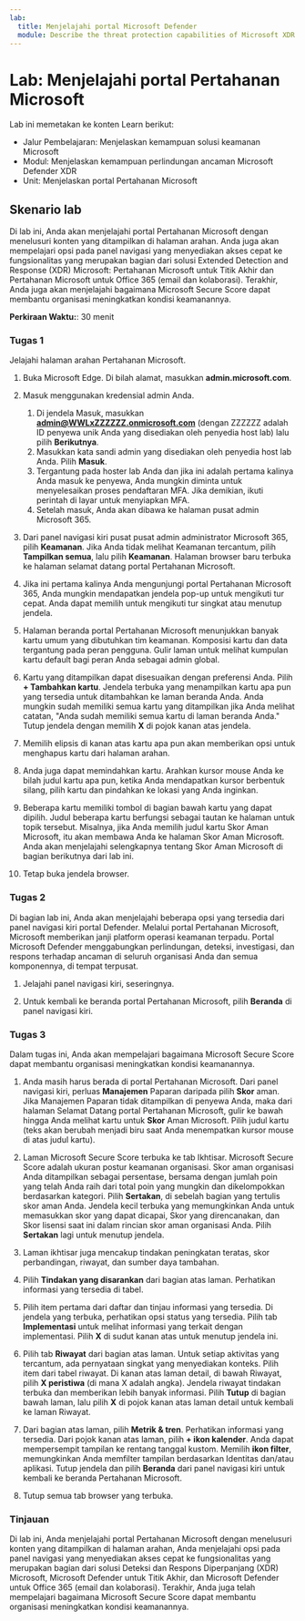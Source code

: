 ```yaml
---
lab:
  title: Menjelajahi portal Microsoft Defender
  module: Describe the threat protection capabilities of Microsoft XDR
---
```


# Lab: Menjelajahi portal Pertahanan Microsoft

Lab ini memetakan ke konten Learn berikut:

- Jalur Pembelajaran: Menjelaskan kemampuan solusi keamanan Microsoft
- Modul: Menjelaskan kemampuan perlindungan ancaman Microsoft Defender XDR
- Unit: Menjelaskan portal Pertahanan Microsoft

## Skenario lab

Di lab ini, Anda akan menjelajahi portal Pertahanan Microsoft dengan menelusuri konten yang ditampilkan di halaman arahan. Anda juga akan mempelajari opsi pada panel navigasi yang menyediakan akses cepat ke fungsionalitas yang merupakan bagian dari solusi Extended Detection and Response (XDR) Microsoft: Pertahanan Microsoft untuk Titik Akhir dan Pertahanan Microsoft untuk Office 365 (email dan kolaborasi).  Terakhir, Anda juga akan menjelajahi bagaimana Microsoft Secure Score dapat membantu organisasi meningkatkan kondisi keamanannya.

**Perkiraan Waktu:**: 30 menit

### Tugas 1

Jelajahi halaman arahan Pertahanan Microsoft.

1. Buka Microsoft Edge. Di bilah alamat, masukkan **admin.microsoft.com**.

1. Masuk menggunakan kredensial admin Anda.
    1. Di jendela Masuk, masukkan **admin@WWLxZZZZZZ.onmicrosoft.com** (dengan ZZZZZZ adalah ID penyewa unik Anda yang disediakan oleh penyedia host lab) lalu pilih **Berikutnya**.
    1. Masukkan kata sandi admin yang disediakan oleh penyedia host lab Anda. Pilih **Masuk**.
    1. Tergantung pada hoster lab Anda dan jika ini adalah pertama kalinya Anda masuk ke penyewa, Anda mungkin diminta untuk menyelesaikan proses pendaftaran MFA. Jika demikian, ikuti perintah di layar untuk menyiapkan MFA.
    1. Setelah masuk, Anda akan dibawa ke halaman pusat admin Microsoft 365.

1. Dari panel navigasi kiri pusat pusat admin administrator Microsoft 365, pilih **Keamanan**.  Jika Anda tidak melihat Keamanan tercantum, pilih **Tampilkan semua**, lalu pilih **Keamanan**.  Halaman browser baru terbuka ke halaman selamat datang portal Pertahanan Microsoft.  

1. Jika ini pertama kalinya Anda mengunjungi portal Pertahanan Microsoft 365, Anda mungkin mendapatkan jendela pop-up untuk mengikuti tur cepat.  Anda dapat memilih untuk mengikuti tur singkat atau menutup jendela.

1. Halaman beranda portal Pertahanan Microsoft menunjukkan banyak kartu umum yang dibutuhkan tim keamanan. Komposisi kartu dan data tergantung pada peran pengguna. Gulir laman untuk melihat kumpulan kartu default bagi peran Anda sebagai admin global.

1. Kartu yang ditampilkan dapat disesuaikan dengan preferensi Anda.  Pilih **+ Tambahkan kartu**. Jendela terbuka yang menampilkan kartu apa pun yang tersedia untuk ditambahkan ke laman beranda Anda.  Anda mungkin sudah memiliki semua kartu yang ditampilkan jika Anda melihat catatan, "Anda sudah memiliki semua kartu di laman beranda Anda." Tutup jendela dengan memilih **X** di pojok kanan atas jendela.

1. Memilih elipsis di kanan atas kartu apa pun akan memberikan opsi untuk menghapus kartu dari halaman arahan.  

1. Anda juga dapat memindahkan kartu. Arahkan kursor mouse Anda ke bilah judul kartu apa pun, ketika Anda mendapatkan kursor berbentuk silang, pilih kartu dan pindahkan ke lokasi yang Anda inginkan.  

1. Beberapa kartu memiliki tombol di bagian bawah kartu yang dapat dipilih. Judul beberapa kartu berfungsi sebagai tautan ke halaman untuk topik tersebut.  Misalnya, jika Anda memilih judul kartu Skor Aman Microsoft, itu akan membawa Anda ke halaman Skor Aman Microsoft.  Anda akan menjelajahi selengkapnya tentang Skor Aman Microsoft di bagian berikutnya dari lab ini.

1. Tetap buka jendela browser.

### Tugas 2

Di bagian lab ini, Anda akan menjelajahi beberapa opsi yang tersedia dari panel navigasi kiri portal Defender.  Melalui portal Pertahanan Microsoft, Microsoft memberikan janji platform operasi keamanan terpadu. Portal Microsoft Defender menggabungkan perlindungan, deteksi, investigasi, dan respons terhadap ancaman di seluruh organisasi Anda dan semua komponennya, di tempat terpusat.  

1. Jelajahi panel navigasi kiri, seseringnya.

1. Untuk kembali ke beranda portal Pertahanan Microsoft, pilih **Beranda** di panel navigasi kiri.

### Tugas 3

Dalam tugas ini, Anda akan mempelajari bagaimana Microsoft Secure Score dapat membantu organisasi meningkatkan kondisi keamanannya.

1. Anda masih harus berada di portal Pertahanan Microsoft. Dari panel navigasi kiri, perluas **Manajemen** Paparan daripada pilih **Skor** aman.  Jika Manajemen Paparan tidak ditampilkan di penyewa Anda, maka dari halaman Selamat Datang portal Pertahanan Microsoft, gulir ke bawah hingga Anda melihat kartu untuk **Skor** Aman Microsoft. Pilih judul kartu (teks akan berubah menjadi biru saat Anda menempatkan kursor mouse di atas judul kartu).

1. Laman Microsoft Secure Score terbuka ke tab Ikhtisar. Microsoft Secure Score adalah ukuran postur keamanan organisasi. Skor aman organisasi Anda ditampilkan sebagai persentase, bersama dengan jumlah poin yang telah Anda raih dari total poin yang mungkin dan dikelompokkan berdasarkan kategori. Pilih **Sertakan**, di sebelah bagian yang tertulis skor aman Anda.  Jendela kecil terbuka yang memungkinkan Anda untuk memasukkan skor yang dapat dicapai, Skor yang direncanakan, dan Skor lisensi saat ini dalam rincian skor aman organisasi Anda.  Pilih **Sertakan** lagi untuk menutup jendela.

1. Laman ikhtisar juga mencakup tindakan peningkatan teratas, skor perbandingan, riwayat, dan sumber daya tambahan.

1. Pilih **Tindakan yang disarankan** dari bagian atas laman.  Perhatikan informasi yang tersedia di tabel.  

1. Pilih item pertama dari daftar dan tinjau informasi yang tersedia. Di jendela yang terbuka, perhatikan opsi status yang tersedia. Pilih tab **Implementasi** untuk melihat informasi yang terkait dengan implementasi. Pilih **X** di sudut kanan atas untuk menutup jendela ini.

1. Pilih tab **Riwayat** dari bagian atas laman.  Untuk setiap aktivitas yang tercantum, ada pernyataan singkat yang menyediakan konteks.  Pilih item dari tabel riwayat.  Di kanan atas laman detail, di bawah Riwayat, pilih **X peristiwa** (di mana X adalah angka).  Jendela riwayat tindakan terbuka dan memberikan lebih banyak informasi.  Pilih **Tutup** di bagian bawah laman, lalu pilih **X** di pojok kanan atas laman detail untuk kembali ke laman Riwayat.

1. Dari bagian atas laman, pilih **Metrik & tren**.  Perhatikan informasi yang tersedia.  Dari pojok kanan atas laman, pilih **+ ikon kalender**.  Anda dapat mempersempit tampilan ke rentang tanggal kustom.  Memilih **ikon filter**, memungkinkan Anda memfilter tampilan berdasarkan Identitas dan/atau aplikasi.  Tutup jendela dan pilih **Beranda** dari panel navigasi kiri untuk kembali ke beranda Pertahanan Microsoft.

1. Tutup semua tab browser yang terbuka.

### Tinjauan

Di lab ini, Anda menjelajahi portal Pertahanan Microsoft dengan menelusuri konten yang ditampilkan di halaman arahan, Anda menjelajahi opsi pada panel navigasi yang menyediakan akses cepat ke fungsionalitas yang merupakan bagian dari solusi Deteksi dan Respons Diperpanjang (XDR) Microsoft, Microsoft Defender untuk Titik Akhir, dan Microsoft Defender untuk Office 365 (email dan kolaborasi).  Terakhir, Anda juga telah mempelajari bagaimana Microsoft Secure Score dapat membantu organisasi meningkatkan kondisi keamanannya.
